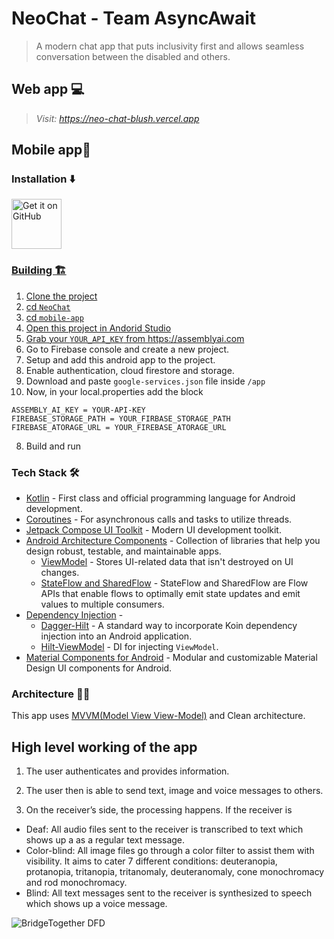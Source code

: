 # NeoChat - Team AsyncAwait
> A modern chat app that puts inclusivity first and allows seamless conversation between the disabled and others.

## Web app 💻
> _Visit: https://neo-chat-blush.vercel.app_

## Mobile app📱

### Installation ⬇️
<a href="https://github.com/ani1609/NeoChat/releases/download/v1.0.0/neo-chat.apk"><img alt="Get it on GitHub" src="https://user-images.githubusercontent.com/69304392/148696068-0cfea65d-b18f-4685-82b5-329a330b1c0d.png" height=80px />

### Building 🏗️

1. Clone the project
2. cd `NeoChat`
3. cd `mobile-app`
4. Open this project in Andorid Studio
5. Grab your ```YOUR_API_KEY``` from https://assemblyai.com
6. Go to Firebase console and create a new project.
7. Setup and add this android app to the project.
8. Enable authentication, cloud firestore and storage.
9. Download and paste `google-services.json` file inside `/app`
10. Now, in your local.properties add the block
```
ASSEMBLY_AI_KEY = YOUR-API-KEY
FIREBASE_STORAGE_PATH = YOUR_FIRBASE_STORAGE_PATH
FIREBASE_ATORAGE_URL = YOUR_FIREBASE_ATORAGE_URL
```
8. Build and run

### Tech Stack 🛠

- [Kotlin](https://kotlinlang.org/) - First class and official programming language for Android development.
- [Coroutines](https://kotlinlang.org/docs/reference/coroutines-overview.html) - For asynchronous calls and tasks to utilize threads.
- [Jetpack Compose UI Toolkit](https://developer.android.com/jetpack/compose) - Modern UI development toolkit.
- [Android Architecture Components](https://developer.android.com/topic/libraries/architecture) - Collection of libraries that help you design robust, testable, and maintainable apps.
  - [ViewModel](https://developer.android.com/topic/libraries/architecture/viewmodel) - Stores UI-related data that isn't destroyed on UI changes.
  - [StateFlow and SharedFlow](https://developer.android.com/kotlin/flow/stateflow-and-sharedflow#:~:text=StateFlow%20is%20a%20state%2Dholder,property%20of%20the%20MutableStateFlow%20class.) - StateFlow and SharedFlow are Flow APIs that enable flows to optimally emit state updates and emit values to multiple consumers.
- [Dependency Injection](https://developer.android.com/training/dependency-injection) -
    - [Dagger-Hilt](https://dagger.dev/hilt/) - A standard way to incorporate Koin dependency injection into an Android application.
    - [Hilt-ViewModel](https://dagger.dev/hilt/view-model) - DI for injecting ```ViewModel```. 
- [Material Components for Android](https://github.com/material-components/material-components-android) - Modular and customizable Material Design UI components for Android.

### Architecture 👷‍♂️
This app uses [MVVM(Model View View-Model)](https://developer.android.com/topic/architecture#recommended-app-arch)  and Clean architecture.


## High level working of the app

1. The user authenticates and provides information.

2. The user then is able to send text, image and voice messages to others.

3. On the receiver’s side, the processing happens. If the receiver is
- Deaf: All audio files sent to the receiver is transcribed to text
which shows up a as a regular text message.
- Color-blind: All image files go through a color filter to assist
them with visibility. It aims to cater 7 different conditions:
deuteranopia, protanopia, tritanopia, tritanomaly,
deuteranomaly, cone monochromacy and rod
monochromacy.
- Blind: All text messages sent to the receiver is synthesized to
speech which shows up a voice message.

![BridgeTogether DFD](https://github.com/ani1609/NeoChat/assets/124783808/84ab96b1-841d-4efc-b87e-5dc5c20e535b)
